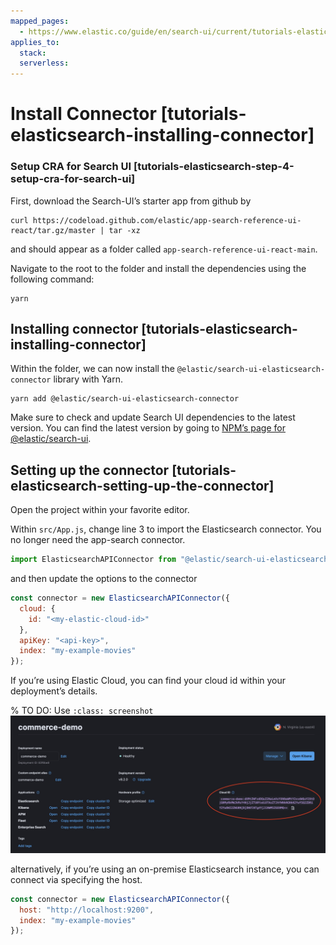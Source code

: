 ```yaml
---
mapped_pages:
  - https://www.elastic.co/guide/en/search-ui/current/tutorials-elasticsearch-install-connector.html
applies_to:
  stack:
  serverless:
---
```


# Install Connector [tutorials-elasticsearch-installing-connector]

### Setup CRA for Search UI [tutorials-elasticsearch-step-4-setup-cra-for-search-ui]

First, download the Search-UI’s starter app from github by

```shell
curl https://codeload.github.com/elastic/app-search-reference-ui-react/tar.gz/master | tar -xz
```

and should appear as a folder called `app-search-reference-ui-react-main`.

Navigate to the root to the folder and install the dependencies using the following command:

```shell
yarn
```

## Installing сonnector [tutorials-elasticsearch-installing-connector]

Within the folder, we can now install the `@elastic/search-ui-elasticsearch-connector` library with Yarn.

```shell
yarn add @elastic/search-ui-elasticsearch-connector
```

Make sure to check and update Search UI dependencies to the latest version. You can find the latest version by going to [NPM’s page for @elastic/search-ui](https://www.npmjs.com/package/@elastic/search-ui).

## Setting up the connector [tutorials-elasticsearch-setting-up-the-connector]

Open the project within your favorite editor.

Within `src/App.js`, change line 3 to import the Elasticsearch connector. You no longer need the app-search connector.

```js
import ElasticsearchAPIConnector from "@elastic/search-ui-elasticsearch-connector";
```

and then update the options to the connector

```js
const connector = new ElasticsearchAPIConnector({
  cloud: {
    id: "<my-elastic-cloud-id>"
  },
  apiKey: "<api-key>",
  index: "my-example-movies"
});
```

If you’re using Elastic Cloud, you can find your cloud id within your deployment’s details.

% TO DO: Use `:class: screenshot`
![copy es endpoint](images/copy-cloud-id.jpg)

alternatively, if you’re using an on-premise Elasticsearch instance, you can connect via specifying the host.

```js
const connector = new ElasticsearchAPIConnector({
  host: "http://localhost:9200",
  index: "my-example-movies"
});
```
